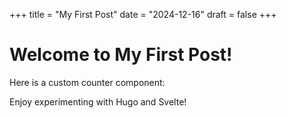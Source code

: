 +++
title = "My First Post"
date = "2024-12-16"
draft = false
+++

# Welcome to My First Post!

Here is a custom counter component:

<my-component></my-component>

Enjoy experimenting with Hugo and Svelte!
